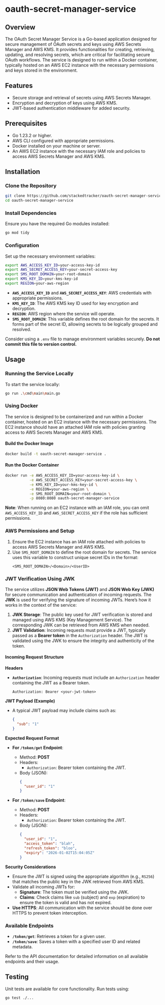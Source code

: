 # oauth-secret-manager-service

## Overview

The OAuth Secret Manager Service is a Go-based application designed for secure management of OAuth secrets and keys using AWS Secrets Manager and AWS KMS. It provides functionalities for creating, retrieving, updating, and resolving secrets, which are critical for facilitating secure OAuth workflows. The service is designed to run within a Docker container, typically hosted on an AWS EC2 instance with the necessary permissions and keys stored in the environment.

## Features

* Secure storage and retrieval of secrets using AWS Secrets Manager.
* Encryption and decryption of keys using AWS KMS.
* JWT-based authentication middleware for added security.

## Prerequisites

* Go 1.23.2 or higher.
* AWS CLI configured with appropriate permissions.
* Docker installed on your machine or server.
* An AWS EC2 instance with the necessary IAM role and policies to access AWS Secrets Manager and AWS KMS.

## Installation

### Clone the Repository

```bash
git clone https://github.com/stackedtracker/oauth-secret-manager-service.git
cd oauth-secret-manager-service
```

### Install Dependencies

Ensure you have the required Go modules installed:

```bash
go mod tidy
```

### Configuration

Set up the necessary environment variables:

```bash
export AWS_ACCESS_KEY_ID=your-access-key-id
export AWS_SECRET_ACCESS_KEY=your-secret-access-key
export SMS_ROOT_DOMAIN=your-root-domain
export KMS_KEY_ID=your-kms-key-id
export REGION=your-aws-region
```

* **`AWS_ACCESS_KEY_ID`** and **`AWS_SECRET_ACCESS_KEY`**: AWS credentials with appropriate permissions.
* **`KMS_KEY_ID`**: The AWS KMS key ID used for key encryption and decryption.
* **`REGION`**: AWS region where the service will operate.
* **`SMS_ROOT_DOMAIN`**: This variable defines the root domain for the secrets. It forms part of the secret ID, allowing secrets to be logically grouped and resolved.

Consider using a `.env` file to manage environment variables securely. **Do not commit this file to version control.**

## Usage

### Running the Service Locally

To start the service locally:

```bash
go run .\cmd\main\main.go
```

### Using Docker

The service is designed to be containerized and run within a Docker container, hosted on an EC2 instance with the necessary permissions. The EC2 instance should have an attached IAM role with policies granting access to AWS Secrets Manager and AWS KMS.

#### Build the Docker Image

```bash
docker build -t oauth-secret-manager-service .
```

#### Run the Docker Container

```bash
docker run -e AWS_ACCESS_KEY_ID=your-access-key-id \
           -e AWS_SECRET_ACCESS_KEY=your-secret-access-key \
           -e KMS_KEY_ID=your-kms-key-id \
           -e REGION=your-aws-region \
           -e SMS_ROOT_DOMAIN=your-root-domain \
           -p 8080:8080 oauth-secret-manager-service
```

**Note**: When running on an EC2 instance with an IAM role, you can omit `AWS_ACCESS_KEY_ID` and `AWS_SECRET_ACCESS_KEY` if the role has sufficient permissions.

### AWS Permissions and Setup

1. Ensure the EC2 instance has an IAM role attached with policies to access AWS Secrets Manager and AWS KMS.
2. Use `SMS_ROOT_DOMAIN` to define the root domain for secrets. The service uses this variable to construct unique secret IDs in the format:
   ```
   <SMS_ROOT_DOMAIN>/<Domain>/<UserID>
   ```

### JWT Verification Using JWK

The service utilizes **JSON Web Tokens (JWT)** and **JSON Web Key (JWK)** for secure communication and authentication of incoming requests. The **JWK** is used for verifying the signature of incoming JWTs. Here’s how it works in the context of the service:

1. **JWK Storage**: The public key used for JWT verification is stored and managed using AWS KMS (Key Management Service). The corresponding JWK can be retrieved from AWS KMS when needed.
2. **JWT Validation**: Incoming requests must provide a JWT, typically passed as a **Bearer token** in the `Authorization` header. The JWT is validated using the JWK to ensure the integrity and authenticity of the token.

#### Incoming Request Structure

**Headers**
- **`Authorization`**: Incoming requests must include an `Authorization` header containing the JWT as a Bearer token.
  ```
  Authorization: Bearer <your-jwt-token>
  ```

**JWT Payload (Example)**
- A typical JWT payload may include claims such as:
  ```json
  {
    "sub": "1"
  }
  ```

**Expected Request Format**
- **For `/token/get` Endpoint**:
    - Method: **POST**
    - Headers:
        - `Authorization`: Bearer token containing the JWT.
    - Body (JSON):
      ```json
      {
        "user_id": "1"
      }
      ```

- **For `/token/save` Endpoint**:
    - Method: **POST**
    - Headers:
        - `Authorization`: Bearer token containing the JWT.
    - Body (JSON):
      ```json
      {
        "user_id": "1",
        "access_token": "blah",
        "refresh_token": "bloo",
        "expiry": "2026-01-02T15:04:05Z" 
      }
      ```

**Security Considerations**
- Ensure the JWT is signed using the appropriate algorithm (e.g., `RS256`) that matches the public key in the JWK retrieved from AWS KMS.
- Validate all incoming JWTs for:
    - **Signature**: The token must be verified using the JWK.
    - **Claims**: Check claims like `sub` (subject) and `exp` (expiration) to ensure the token is valid and has not expired.
- **Use HTTPS**: All communication with the service should be done over HTTPS to prevent token interception.

### Available Endpoints

* **`/token/get`**: Retrieves a token for a given user.
* **`/token/save`**: Saves a token with a specified user ID and related metadata.

Refer to the API documentation for detailed information on all available endpoints and their usage.

## Testing

Unit tests are available for core functionality. Run tests using:

```bash
go test ./...
```

